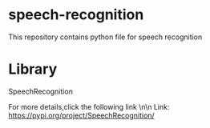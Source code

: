 # speech-recognition

This repository contains python file for speech recognition

# Library

SpeechRecognition

For more details,click the following link \n\n
Link: 
https://pypi.org/project/SpeechRecognition/
